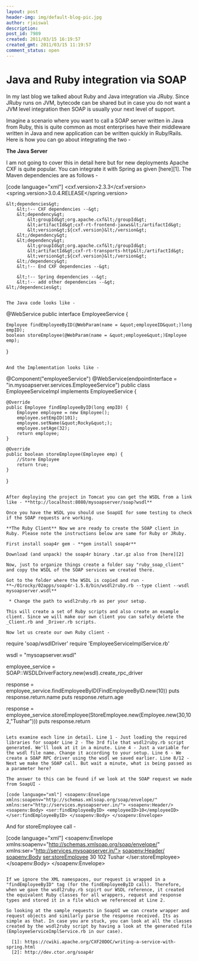 ```yaml
---
layout: post
header-img: img/default-blog-pic.jpg
author: rjaiswal
description: 
post_id: 7989
created: 2011/03/15 16:19:57
created_gmt: 2011/03/15 11:19:57
comment_status: open
---
```


# Java and Ruby integration via SOAP

In my last blog we talked about Ruby and Java integration via JRuby. Since JRuby runs on JVM, bytecode can be shared but in case you do not want a JVM level integration then SOAP is usually your next level of support.

Imagine a scenario where you want to call a SOAP server written in Java from Ruby, this is quite common as most enterprises have their middleware written in Java and new application can be written quickly in Ruby/Rails. Here is how you can go about integrating the two -

**The Java Server**

I am not going to cover this in detail here but for new deployments Apache CXF is quite popular. You can integrate it with Spring as given [here][1]. The Maven dependencies are as follows -

[code language="xml"] <properties> <cxf.version>2.3.3</cxf.version> <spring.version>3.0.4.RELEASE</spring.version> </properties>
    
    
    &lt;dependencies&gt;
        &lt;!-- CXF dependencies --&gt;
        &lt;dependency&gt;
            &lt;groupId&gt;org.apache.cxf&lt;/groupId&gt;
            &lt;artifactId&gt;cxf-rt-frontend-jaxws&lt;/artifactId&gt;
            &lt;version&gt;${cxf.version}&lt;/version&gt;
        &lt;/dependency&gt;
        &lt;dependency&gt;
            &lt;groupId&gt;org.apache.cxf&lt;/groupId&gt;
            &lt;artifactId&gt;cxf-rt-transports-http&lt;/artifactId&gt;
            &lt;version&gt;${cxf.version}&lt;/version&gt;
        &lt;/dependency&gt;
        &lt;!-- End CXF dependencies --&gt;
    
        &lt;!-- Spring dependencies --&gt;
        &lt;!-- add other dependencies --&gt;
    &lt;/dependencies&gt;
    


 ```

The Java code looks like -

``` 
 @WebService public interface EmployeeService {
    
    
    Employee findEmployeeByID(@WebParam(name = &quot;employeeID&quot;)long empID);
    boolean storeEmployee(@WebParam(name = &quot;employee&quot;)Employee emp);
    

} 
 ```

And the Implementation looks like -

``` 
 @Component("employeeService") @WebService(endpointInterface = "in.mysoapserver.services.EmployeeService") public class EmployeeServiceImpl implements EmployeeService {
    
    
    @Override
    public Employee findEmployeeByID(long empID) {
        Employee employee = new Employee();
        employee.setEmpID(101);
        employee.setName(&quot;Rocky&quot;);
        employee.setAge(32);
        return employee;
    }
    
    @Override
    public boolean storeEmployee(Employee emp) {
        //Store Employee
        return true;
    }
    

} 
 ```

After deploying the project in Tomcat you can get the WSDL from a link like - **http://localhost:8080/mysoapserver/soap?wsdl**

Once you have the WSDL you should use SoapUI for some testing to check if the SOAP requests are working.

**The Ruby Client** Now we are ready to create the SOAP client in Ruby. Please note the instructions below are same for Ruby or JRuby.

First install soap4r gem - **gem install soap4r**

Download (and unpack) the soap4r binary .tar.gz also from [here][2]

Now, just to organize things create a folder say "ruby_soap_client" and copy the WSDL of the SOAP services we created there.

Got to the folder where the WSDL is copied and run - **~/01rocky/02apps/soap4r-1.5.8/bin/wsdl2ruby.rb --type client --wsdl mysoapserver.wsdl**

  * Change the path to wsdl2ruby.rb as per your setup.

This will create a set of Ruby scripts and also create an example client. Since we will make our own client you can safely delete the _Client.rb and _Driver.rb scripts.

Now let us create our own Ruby client -

``` 
 require 'soap/wsdlDriver' require 'EmployeeServiceImplService.rb'

wsdl = "mysoapserver.wsdl"

employee_service = SOAP::WSDLDriverFactory.new(wsdl).create_rpc_driver

response = employee_service.findEmployeeByID(FindEmployeeByID.new(10)) puts response.return.name puts response.return.age

response = employee_service.storeEmployee(StoreEmployee.new(Employee.new(30,102,"Tushar"))) puts response.return 
 ```

Lets examine each line in detail. Line 1 - Just loading the required libraries for soap4r Line 2 - The 3rd file that wsdl2ruby.rb script generated. We'll look at it in a minute. Line 4 - Just a variable for the wsdl file name. Change it according to your setup. Line 6 - We create a SOAP RPC driver using the wsdl we saved earlier. Line 8/12 - Next we make the SOAP call. But wait a minute, what is being passed as a parameter here?

The answer to this can be found if we look at the SOAP request we made from SoapUI -

[code language="xml"] <soapenv:Envelope xmlns:soapenv="http://schemas.xmlsoap.org/soap/envelope/" xmlns:ser="http://services.mysoapserver.in/"> <soapenv:Header/> <soapenv:Body> <ser:findEmployeeByID> <employeeID>10</employeeID> </ser:findEmployeeByID> </soapenv:Body> </soapenv:Envelope> 
 ```

And for storeEmployee call -

[code language="xml"] <soapenv:Envelope xmlns:soapenv="http://schemas.xmlsoap.org/soap/envelope/" xmlns:ser="http://services.mysoapserver.in/"> <soapenv:Header/> <soapenv:Body> <ser:storeEmployee> <employee> <age>30</age> <empID>102</empID> <name>Tushar</name> </employee> </ser:storeEmployee> </soapenv:Body> </soapenv:Envelope> 
 ```

If we ignore the XML namespaces, our request is wrapped in a "findEmployeeByID" tag (for the findEmployeeByID call). Therefore, when we gave the wsdl2ruby.rb scpirt our WSDL reference, it created the equivalent Ruby classes for all wrappers, request and response types and stored it in a file which we referenced at Line 2.

So looking at the sample requests in SoapUI we can create wrapper and request objects and similarly parse the response received. Its as simple as that. In case you are stuck, you can look at all the classes created by the wsdl2ruby script by having a look at the generated file (EmployeeServiceImplService.rb in our case).

   [1]: https://cwiki.apache.org/CXF20DOC/writing-a-service-with-spring.html
   [2]: http://dev.ctor.org/soap4r